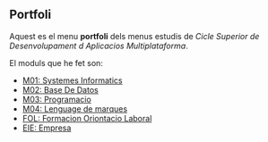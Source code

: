 ## Portfoli

Aquest es el menu **portfoli** dels menus estudis de *Cicle Superior de Desenvolupament d Aplicacios Multiplataforma*.

El moduls que he fet son:

- [M01: Systemes Informatics](https://github.com/yasinaino/Portfoli/tree/main/m01)
- [M02: Base De Datos](https://github.com/yasinaino/Portfoli/tree/main/M02)
- [M03: Programacio](https://github.com/yasinaino/Portfoli/tree/main/M03)
- [M04: Lenguage de marques](https://github.com/yasinaino/Portfoli/tree/main/M04)
- [FOL: Formacion Oriontacio Laboral](https://github.com/yasinaino/Portfoli/tree/main/FOL) 
- [EIE: Empresa](https://github.com/yasinaino/Portfoli/tree/main/EIE)
